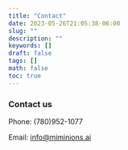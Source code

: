 ```yaml
---
title: "Contact"
date: 2023-05-26T21:05:38-06:00
slug: ""
description: ""
keywords: []
draft: false
tags: []
math: false
toc: true
---
```


### Contact us

Phone: (780)952-1077

Email: info@miminions.ai
